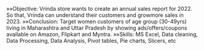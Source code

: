 »»Objective: Vrinda store wants to create an annual sales report for 2022. So that, Vrinda can understand their customers and growmore sales in 2023.
»»Conclusion: Target women customers of age group (30-49yrs) living in Maharashtra and Uttar Pradesh by showing ads/offers/coupons available on Amazon, Flipkart and Myntra.
»»Skills: MS Excel, Data cleaning, Data Processing, Data Analysis, Pivot tables, Pie charts, Slicers, etc
